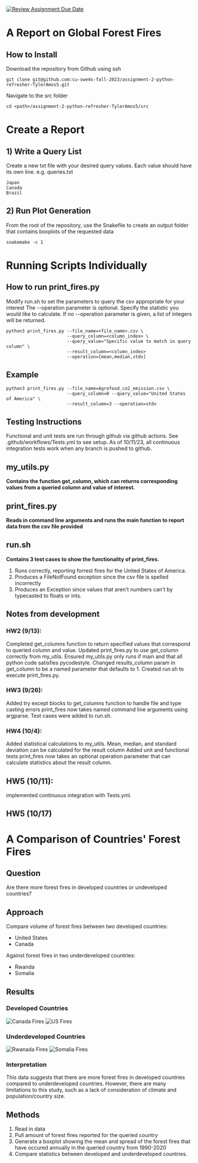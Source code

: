 [![Review Assignment Due Date](https://classroom.github.com/assets/deadline-readme-button-24ddc0f5d75046c5622901739e7c5dd533143b0c8e959d652212380cedb1ea36.svg)](https://classroom.github.com/a/oQi7O4AA)
# A Report on Global Forest Fires
## How to Install
Download the repository from Github using ssh
```
git clone git@github.com:cu-swe4s-fall-2023/assignment-2-python-refresher-TylerAmos5.git
```
Navigate to the src folder
```
cd <path>/assignment-2-python-refresher-TylerAmos5/src
```
# Create a Report
## 1) Write a Query List
Create a new txt file with your desired query values.
Each value should have its own line.
e.g. queries.txt
```
Japan
Canada
Brazil
```

## 2) Run Plot Generation
From the root of the repository, use the Snakefile to create an output folder that contains boxplots of the requested data
```
snakemake -c 1
```

# Running Scripts Individually
## How to run print_fires.py
Modify run.sh to set the parameters to query the csv appropriate for your interest
The --operation parameter is optional. Specify the statistic you would like to calculate.
If no --operation parameter is given, a list of integers will be returned.
```
python3 print_fires.py --file_name=<file_name>.csv \
                       --query_column=<column_index> \
                       --query_value="Specific value to match in query column" \
                       --result_column=<column_index>
                       --operation=[mean,median,stdv]
```
## Example
```
python3 print_fires.py --file_name=Agrofood_co2_emission.csv \
                       --query_column=0 --query_value="United States of America" \
                       --result_column=3 --operation=stdv
```
## Testing Instructions
Functional and unit tests are run through github via github actions. See .github/workflows/Tests.yml to see setup. 
As of 10/11/23, all continuous integration tests work when any branch is pushed to github. 

## my_utils.py
**Contains the function get_column, which can returns corresponding values from a queried column and value of interest.**
## print_fires.py
**Reads in command line arguments and runs the main function to report data from the csv file provided**
## run.sh
**Contains 3 test cases to show the functionality of print_fires.**
1. Runs correctly, reporting forrest fires for the United States of America.
2. Produces a FileNotFound exception since the csv file is spelled incorrectly
3. Produces an Exception since values that aren't numbers can't by typecasted to floats or ints.




## Notes from development
### HW2 (9/13): 
Completed get_columns function to return specified values that correspond to queried column and value.
Updated print_fires.py to use get_column correctly from my_utils.
Ensured my_utils.py only runs if main and that all python code satisfies pycodestyle. 
Changed results_column param in get_column to be a named parameter that defaults to 1. 
Created run.sh to execute print_fires.py.

### HW3 (9/26):
Added try except blocks to get_columns function to handle file and type casting errors
print_fires now takes named command line arguments using argparse.
Test cases were added to run.sh.

### HW4 (10/4):
Added statistical calculations to my_utils.
Mean, median, and standard deviation can be calculated for the result column
Added unit and functional tests
print_fires now takes an optional operation parameter that can calculate statistics about the result column. 

## HW5 (10/11):
implemented continuous integration with Tests.yml.

## HW5 (10/17)
# A Comparison of Countries' Forest Fires
## Question
Are there more forest fires in developed countries or undeveloped countries? 

## Approach
Compare volume of forest fires between two developed countries: 
- United States
- Canada

Against forest fires in two underdeveloped countries:
- Rwanda
- Somalia

## Results
### Developed Countries
![Canada Fires](/output/Canada.png)
![US Fires](/output/United%20States%20of%20America.png)
### Underdeveloped Countries
![Rwanada Fires](/output/Rwanda.png)
![Somalia Fires](/output/Somalia.png)
### Interpretation
This data suggests that there are more forest fires in developed countries compared to underdeveloped countries. 
However, there are many limitations to this study, such as a lack of consideration of climate and population/country size.

## Methods
1) Read in data
2) Pull amount of forest fires reported for the queried country
3) Generate a boxplot showing the mean and spread of the forest fires that have occured annually in the queried country from 1990-2020
4) Compare statistics between developed and underdeveloped countries. 


